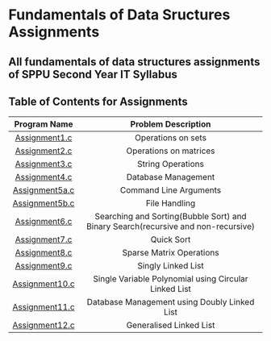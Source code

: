 # Fundamentals of Data Sructures Assignments

## All fundamentals of data structures assignments of SPPU Second Year IT Syllabus

## Table of Contents for Assignments


| Program Name                     | Problem Description                  |
| :-----------------------------:  | :--------------------------------:   |
|[Assignment1.c](Assignment1.c)|Operations on sets|
|[Assignment2.c](Assignment2.c)|Operations on matrices|
|[Assignment3.c](Assignment3.c)|String Operations|
|[Assignment4.c](Assignment4.c)|Database Management|
|[Assignment5a.c](Assignment5a.c)|Command Line Arguments|
|[Assignment5b.c](Assignment5b.c)|File Handling|
|[Assignment6.c](Assignment6.c)|Searching and Sorting(Bubble Sort) and Binary Search(recursive and non-recursive)|
|[Assignment7.c](Assignment7.c)|Quick Sort|
|[Assignment8.c](Assignment8.c)|Sparse Matrix Operations|
|[Assignment9.c](Assignment9.c)|Singly Linked List|
|[Assignment10.c](Assignment10.c)|Single Variable Polynomial using Circular Linked List|
|[Assignment11.c](Assignment11.c)|Database Management using Doubly Linked List|
|[Assignment12.c](Assignment12.c)|Generalised Linked List|